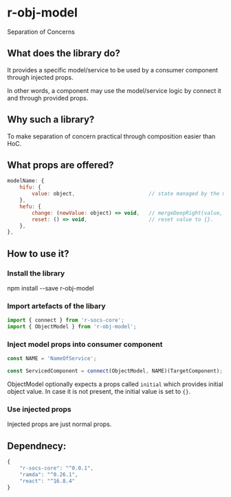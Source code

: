 # r-obj-model

Separation of Concerns

## What does the library do?

It provides a specific model/service to be used by a consumer component through injected props.

In other words, a component may use the model/service logic by connect it and through provided props.

## Why such a library?

To make separation of concern practical through composition easier than HoC.

## What props are offered?

```javascript
modelName: {
    hifu: {
        value: object,                        // state managed by the model.
    },
    hefu: {
        change: (newValue: object) => void,   // mergeDeepRight(value, newValue).
        reset: () => void,                    // reset value to {}.
    },
},
```

## How to use it?

### Install the library

npm install --save r-obj-model

### Import artefacts of the libary

```javascript
import { connect } from 'r-socs-core';
import { ObjectModel } from 'r-obj-model';
```

### Inject model props into consumer component

```javascript
const NAME = 'NameOfService';

const ServicedComponent = connect(ObjectModel, NAME)(TargetComponent);
```

ObjectModel optionally expects a props called `initial` which provides initial object value. In case it is not present, the initial value is set to `{}`.

### Use injected props

Injected props are just normal props.

## Dependnecy:

```javascript
{
    "r-socs-core": "^0.0.1",
    "ramda": "^0.26.1",
    "react": "^16.8.4"
}
```
